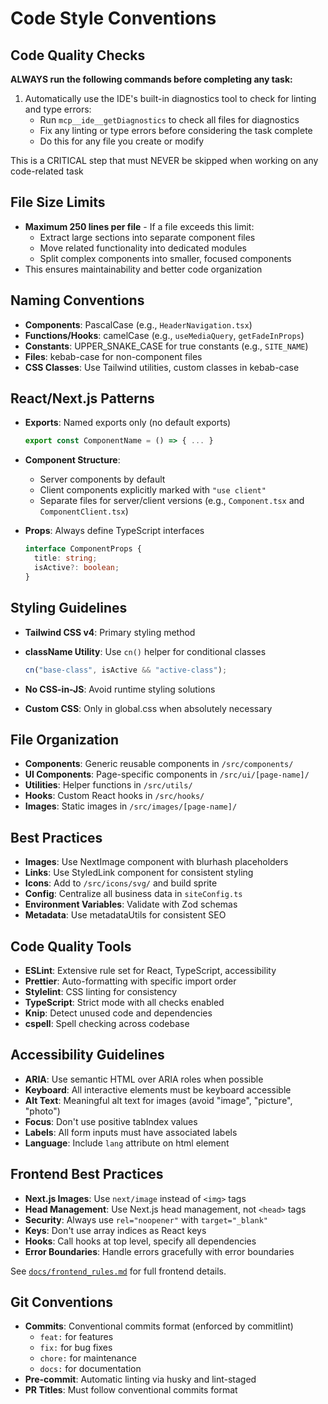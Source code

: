 # Code Style Conventions

## Code Quality Checks

**ALWAYS run the following commands before completing any task:**

1. Automatically use the IDE's built-in diagnostics tool to check for linting and type errors:
   - Run `mcp__ide__getDiagnostics` to check all files for diagnostics
   - Fix any linting or type errors before considering the task complete
   - Do this for any file you create or modify

This is a CRITICAL step that must NEVER be skipped when working on any code-related task

## File Size Limits

- **Maximum 250 lines per file** - If a file exceeds this limit:
  - Extract large sections into separate component files
  - Move related functionality into dedicated modules
  - Split complex components into smaller, focused components
- This ensures maintainability and better code organization

## Naming Conventions

- **Components**: PascalCase (e.g., `HeaderNavigation.tsx`)
- **Functions/Hooks**: camelCase (e.g., `useMediaQuery`, `getFadeInProps`)
- **Constants**: UPPER_SNAKE_CASE for true constants (e.g., `SITE_NAME`)
- **Files**: kebab-case for non-component files
- **CSS Classes**: Use Tailwind utilities, custom classes in kebab-case

## React/Next.js Patterns

- **Exports**: Named exports only (no default exports)

  ```typescript
  export const ComponentName = () => { ... }
  ```

- **Component Structure**:
  - Server components by default
  - Client components explicitly marked with `"use client"`
  - Separate files for server/client versions (e.g., `Component.tsx` and `ComponentClient.tsx`)
- **Props**: Always define TypeScript interfaces

  ```typescript
  interface ComponentProps {
  	title: string;
  	isActive?: boolean;
  }
  ```

## Styling Guidelines

- **Tailwind CSS v4**: Primary styling method
- **className Utility**: Use `cn()` helper for conditional classes

  ```typescript
  cn("base-class", isActive && "active-class");
  ```

- **No CSS-in-JS**: Avoid runtime styling solutions
- **Custom CSS**: Only in global.css when absolutely necessary

## File Organization

- **Components**: Generic reusable components in `/src/components/`
- **UI Components**: Page-specific components in `/src/ui/[page-name]/`
- **Utilities**: Helper functions in `/src/utils/`
- **Hooks**: Custom React hooks in `/src/hooks/`
- **Images**: Static images in `/src/images/[page-name]/`

## Best Practices

- **Images**: Use NextImage component with blurhash placeholders
- **Links**: Use StyledLink component for consistent styling
- **Icons**: Add to `/src/icons/svg/` and build sprite
- **Config**: Centralize all business data in `siteConfig.ts`
- **Environment Variables**: Validate with Zod schemas
- **Metadata**: Use metadataUtils for consistent SEO

## Code Quality Tools

- **ESLint**: Extensive rule set for React, TypeScript, accessibility
- **Prettier**: Auto-formatting with specific import order
- **Stylelint**: CSS linting for consistency
- **TypeScript**: Strict mode with all checks enabled
- **Knip**: Detect unused code and dependencies
- **cspell**: Spell checking across codebase

## Accessibility Guidelines

- **ARIA**: Use semantic HTML over ARIA roles when possible
- **Keyboard**: All interactive elements must be keyboard accessible
- **Alt Text**: Meaningful alt text for images (avoid "image", "picture", "photo")
- **Focus**: Don't use positive tabIndex values
- **Labels**: All form inputs must have associated labels
- **Language**: Include `lang` attribute on html element

## Frontend Best Practices

- **Next.js Images**: Use `next/image` instead of `<img>` tags
- **Head Management**: Use Next.js head management, not `<head>` tags
- **Security**: Always use `rel="noopener"` with `target="_blank"`
- **Keys**: Don't use array indices as React keys
- **Hooks**: Call hooks at top level, specify all dependencies
- **Error Boundaries**: Handle errors gracefully with error boundaries

See [`docs/frontend_rules.md`](./frontend_rules.md) for full frontend details.

## Git Conventions

- **Commits**: Conventional commits format (enforced by commitlint)
  - `feat:` for features
  - `fix:` for bug fixes
  - `chore:` for maintenance
  - `docs:` for documentation
- **Pre-commit**: Automatic linting via husky and lint-staged
- **PR Titles**: Must follow conventional commits format
